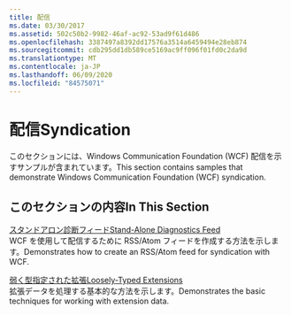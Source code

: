 ```yaml
---
title: 配信
ms.date: 03/30/2017
ms.assetid: 502c50b2-9982-46af-ac92-53ad9f61d486
ms.openlocfilehash: 3387497a8392dd17576a3514a6459494e28eb874
ms.sourcegitcommit: cdb295dd1db589ce5169ac9ff096f01fd0c2da9d
ms.translationtype: MT
ms.contentlocale: ja-JP
ms.lasthandoff: 06/09/2020
ms.locfileid: "84575071"
---
```

# <a name="syndication"></a><span data-ttu-id="2584c-102">配信</span><span class="sxs-lookup"><span data-stu-id="2584c-102">Syndication</span></span>
<span data-ttu-id="2584c-103">このセクションには、Windows Communication Foundation (WCF) 配信を示すサンプルが含まれています。</span><span class="sxs-lookup"><span data-stu-id="2584c-103">This section contains samples that demonstrate Windows Communication Foundation (WCF) syndication.</span></span>  
  
## <a name="in-this-section"></a><span data-ttu-id="2584c-104">このセクションの内容</span><span class="sxs-lookup"><span data-stu-id="2584c-104">In This Section</span></span>  
 [<span data-ttu-id="2584c-105">スタンドアロン診断フィード</span><span class="sxs-lookup"><span data-stu-id="2584c-105">Stand-Alone Diagnostics Feed</span></span>](stand-alone-diagnostics-feed-sample.md)  
 <span data-ttu-id="2584c-106">WCF を使用して配信するために RSS/Atom フィードを作成する方法を示します。</span><span class="sxs-lookup"><span data-stu-id="2584c-106">Demonstrates how to create an RSS/Atom feed for syndication with WCF.</span></span>  
  
 [<span data-ttu-id="2584c-107">弱く型指定された拡張</span><span class="sxs-lookup"><span data-stu-id="2584c-107">Loosely-Typed Extensions</span></span>](loosely-typed-extensions-sample.md)  
 <span data-ttu-id="2584c-108">拡張データを処理する基本的な方法を示します。</span><span class="sxs-lookup"><span data-stu-id="2584c-108">Demonstrates the basic techniques for working with extension data.</span></span>
